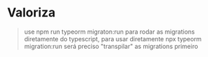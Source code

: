 # Valoriza

>use npm run typeorm migraton:run para rodar as migrations diretamente do typescript, para usar diretamente npx typeorm migration:run será preciso "transpilar" as migrations primeiro